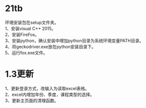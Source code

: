 # 21tb

环境安装包在setup文件夹。  
1、安装visual C++ 2015。  
2、安装FireFox。  
3、安装python，确认安装中增加python目录为系统环境变量PATH目录。  
4、将geckodriver.exe放在python安装目录下。  
5、运行fox.exe文件。  
#

# 1.3更新
1、更新登录方式，改输入为读取excel表格。  
2、excel内增加年份、季度，课程类型的选择。  
3、更新主页面的清理函数。  
#
